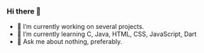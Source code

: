 ### Hi there 👋


- 🔭 I’m currently working on several projects.
- 🌱 I’m currently learning C, Java, HTML, CSS, JavaScript, Dart
- 💬 Ask me about nothing, preferably.
<!--
- 📫 How to reach me: ...
- 😄 Pronouns: ...
- ⚡ Fun fact: ...
- 👯 I’m looking to collaborate on ...
- 🤔 I’m looking for help with ...
-->
